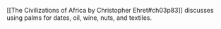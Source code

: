 [[The Civilizations of Africa by Christopher Ehret#ch03p83]] discusses using palms for dates, oil, wine, nuts, and textiles. 